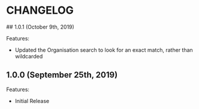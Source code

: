 # CHANGELOG

## 1.0.1 (October 9th, 2019)

Features:

- Updated the Organisation search to look for an exact match, rather than wildcarded

## 1.0.0 (September 25th, 2019)

Features:

- Initial Release
